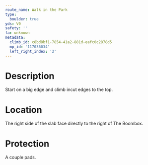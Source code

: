 ```yaml
---
route_name: Walk in the Park
type:
  boulder: true
yds: V0
safety: ''
fa: unknown
metadata:
  climb_id: c8bd8bf1-7854-41a2-881d-eafc0c2878d5
  mp_id: '117036034'
  left_right_index: '2'
---
```

# Description
Start on a big edge and climb incut edges to the top.

# Location
The right side of the slab face directly to the right of The Boombox.

# Protection
A couple pads.
